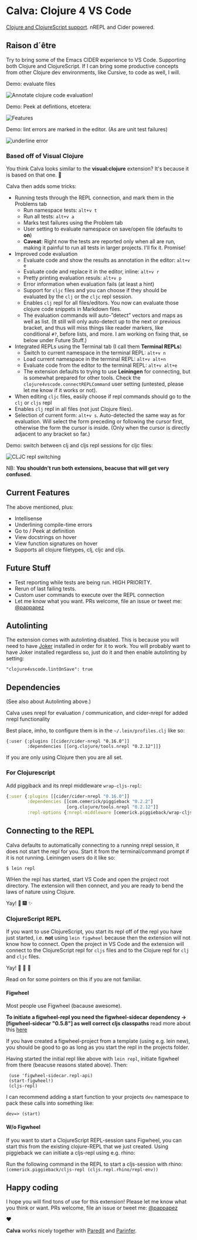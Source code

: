 # Calva: Clojure 4 VS Code

[Clojure and ClojureScript support](https://marketplace.visualstudio.com/items?itemName=cospaia.clojure4vscode). nREPL and Cider powered.

## Raison d´être

Try to bring some of the Emacs CIDER experience to VS Code. Supporting both Clojure and ClojureScript. If I can bring some productive concepts from other Clojure dev environments, like Cursive, to code as well, I will.

Demo: evaluate files

![Annotate clojure code evaluation!](assets/howto/evaluate.gif)

Demo: Peek at defintions, etcetera:

![Features](/assets/howto/features.gif)

Demo: lint errors are marked in the editor. (As are unit test failures)

![underline error](/assets/howto/error.png)

### Based off of Visual Clojure
You think Calva looks similar to the **visual:clojure** extension? It's because it is based on that one. 🤠

Calva then adds some tricks:
- Running tests through the REPL connection, and mark them in the Problems tab
  - Run namespace tests: `alt+v t`
  - Run all tests: `alt+v a`
  - Marks test failures using the Problem tab
  - User setting to evaluate namespace on save/open file (defaults to **on**)
  - **Caveat**: Right now the tests are reported only when all are run, making it painful to run all tests in larger projects. I'll fix it. Promise!
- Improved code evaluation
  - Evaluate code and show the results as annotation in the editor: `alt+v e`
  - Evaluate code and replace it in the editor, inline: `alt+v r`
  - Pretty printing evaluation resuls: `alt+v p`
  - Error information when evaluation fails (at least a hint)
  - Support for `cljc` files and you can choose if they should be evaluated by the `clj` or the `cljc` repl session.
  - Enables `clj` repl for all files/editors. You now can evaluate those clojure code snippets in Markdown files.
  - The evaluation commands will auto-”detect” vectors and maps as well as list. (It still will only auto-detect up to the next or previous bracket, and thus will miss things like reader markers, like conditional `#?`, before lists, and more. I am working on fixing that, se below under Future Stuff.)
- Integrated REPLs using the Terminal tab (I call them **Terminal REPLs**)
  - Switch to current namespace in the terminal REPL: `alt+v n`
  - Load current namespace in the terminal REPL: `alt+v alt+n`
  - Evaluate code from the editor to the terminal REPL: `alt+v alt+e`
  - The extension defaults to trying to use **Leiningen** for connecting, but is somewhat prepared for other tools. Check the `clojure4vscode.connectREPLCommand` user setting (untested, please let me know if it works or not).
- When editing `cljc` files, easily choose if repl commands should go to the `clj` or `cljs` repl
- Enables `clj` repl in all files (not just Clojure files).
- Selection of current form: `alt+v s`. Auto-detected the same way as for evaluation. Will select the form preceding or following the cursor first, otherwise the form the cursor is inside. (Only when the cursor is directly adjacent to any bracket so far.)

Demo: switch between clj and cljs repl sessions for cljc files:

![CLJC repl switching](/assets/howto/cljc-clj-cljs.gif)

NB: **You shouldn't run both extensions, beacuse that will get very confused.**

## Current Features
The above mentioned, plus:
* Intellisense
* Underlining compile-time errors
* Go to / Peek at definition
* View docstrings on hover
* View function signatures on hover
* Supports all clojure filetypes, clj, cljc and cljs.


## Future Stuff
* Test reporting while tests are being run. HIGH PRIORITY.
* Rerun of last failing tests.
* Custom user commands to execute over the REPL connection
* Let me know what you want. PRs welcome, file an issue or tweet me: [@pappapez](https://twitter.com/pappapez)

## Autolinting

The extension comes with autolinting disabled. This is because you will need to have [Joker](https://github.com/candid82/joker) installed in order for it to work. You will probably want to have Joker installed regardless so, just do it and then enable autolinting by setting:
```
"clojure4vscode.lintOnSave": true
```

## Dependencies

(See also about Autolinting above.)

Calva uses nrepl for evaluation / communication, and cider-nrepl for added nrepl functionality

Best place, imho, to configure them is in the `~/.lein/profiles.clj` like so:

```
{:user {:plugins [[cider/cider-nrepl "0.16.0"]]
        :dependencies [[org.clojure/tools.nrepl "0.2.12"]]}
```

If you are only using Clojure then you are all set.

### For Clojurescript

Add piggiback and its nrepl middleware `wrap-cljs-repl`:

```clojure
{:user {:plugins [[cider/cider-nrepl "0.16.0"]]
        :dependencies [[com.cemerick/piggieback "0.2.2"]
                       [org.clojure/tools.nrepl "0.2.12"]]
        :repl-options {:nrepl-middleware [cemerick.piggieback/wrap-cljs-repl]}}}
```

## Connecting to the REPL

Calva defaults to automatically connecting to a running nrepl session, it does not start the repl for you. Start it from the terminal/command prompt if it is not running. Leiningen users do it like so:

```
$ lein repl
```

WHen the repl has started, start VS Code and open the project root directory. The extension will then connect, and you are ready to bend the laws of nature using Clojure.

Yay! 🍾 🎆 ✨

### ClojureScript REPL

If you want to use ClojureScript, you start its repl off of the repl you have just started, i.e. **not** using `lein figwheel` because then the extension will not know how to connect. Open the project in VS Code and the extension will connect to the ClojureScript repl for `cljs` files and to the Clojure repl for `clj` and `cljc` files.

Yay! 🥂 🤘 🍻

Read on for some pointers on this if you are not familiar.

#### Figwheel

Most people use Figwheel (bacause awesome).

**To initiate a figwheel-repl you need the figwheel-sidecar dependency -> [figwheel-sidecar "0.5.8"] as well correct cljs classpaths**
read more about this [here](https://github.com/bhauman/lein-figwheel/wiki/Using-the-Figwheel-REPL-within-NRepl)

If you have created a figwheel-project from a template (using e.g. lein new), you should be good to go as long as you start the repl in the projects folder.

Having started the initial repl like above with ```lein repl```, initiate figwheel from there (beacuse reasons stated above). Then:

```
 (use 'figwheel-sidecar.repl-api)
 (start-figwheel!)
 (cljs-repl)
```

I can recommend adding a start function to your projects `dev` namespace to pack these calls into something like:

```
dev=> (start)
```

#### W/o Figwheel

If you want to start a ClojureScript REPL-session sans Figwheel, you can start this from the existing clojure-REPL that we just created.
Using piggieback we can initiate a cljs-repl using e.g. rhino:

Run the following command in the REPL to start a cljs-session with rhino: ```(cemerick.piggieback/cljs-repl (cljs.repl.rhino/repl-env))```

## Happy coding

I hope you will find tons of use for this extension! Please let me know what you think or want. PRs welcome, file an issue or tweet me: [@pappapez](https://twitter.com/pappapez)

❤️

**Calva** works nicely together with [Paredit](https://marketplace.visualstudio.com/items?itemName=clptn.code-paredit) and [Parinfer](https://marketplace.visualstudio.com/items?itemName=shaunlebron.vscode-parinfer).